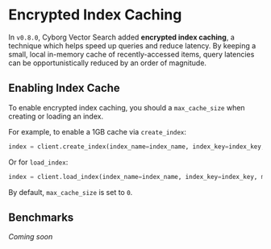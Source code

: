 # Encrypted Index Caching

In `v0.8.0`, Cyborg Vector Search added **encrypted index caching**, a technique which helps speed up queries and reduce latency. By keeping a small, local in-memory cache of recently-accessed items, query latencies can be opportunistically reduced by an order of magnitude.

## Enabling Index Cache

To enable encrypted index caching, you should a `max_cache_size` when creating or loading an index. 

For example, to enable a 1GB cache via `create_index`:

```python
index = client.create_index(index_name=index_name, index_key=index_key, index_config=index_config, max_cache_size=1000000000)
```

Or for `load_index`:

```python
index = client.load_index(index_name=index_name, index_key=index_key, max_cache_size=1000000000)
```

By default, `max_cache_size` is set to `0`.

## Benchmarks

_Coming soon_